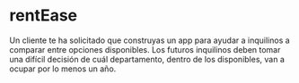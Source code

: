 # rentEase

Un cliente te ha solicitado que construyas un app para ayudar a inquilinos a comparar entre opciones disponibles. Los futuros inquilinos deben tomar una difícil decisión de cuál departamento, dentro de los disponibles, van a ocupar por lo menos un año.
